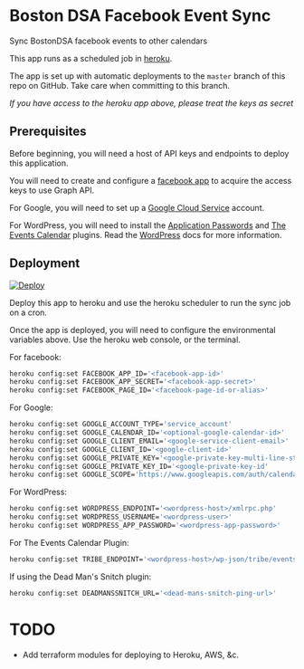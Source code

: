 # Boston DSA Facebook Event Sync

Sync BostonDSA facebook events to other calendars

This app runs as a scheduled job in [heroku](https://dashboard.heroku.com/apps/boston-dsa-event-sync).

The app is set up with automatic deployments to the `master` branch of this repo on GitHub. Take care when committing to this branch.

*If you have access to the heroku app above, please treat the keys as secret*

## Prerequisites

Before beginning, you will need a host of API keys and endpoints to deploy this application.

You will need to create and configure a [facebook app](https://github.com/amancevice/fest/blob/master/docs/facebook.md#facebook) to acquire the access keys to use Graph API.

For Google, you will need to set up a [Google Cloud Service](https://github.com/amancevice/fest/blob/master/docs/google.md#google-cloud) account.

For WordPress, you will need to install the [Application Passwords](https://wordpress.org/plugins/application-passwords/) and [The Events Calendar](https://wordpress.org/plugins/event-tickets/) plugins. Read the [WordPress](https://github.com/amancevice/fest/blob/master/docs/wordpress.md#wordpress) docs for more information.

## Deployment

[![Deploy](https://www.herokucdn.com/deploy/button.svg)](https://heroku.com/deploy)

Deploy this app to heroku and use the heroku scheduler to run the sync job on a cron.

Once the app is deployed, you will need to configure the environmental variables above. Use the heroku web console, or the terminal.

For facebook:

```bash
heroku config:set FACEBOOK_APP_ID='<facebook-app-id>'
heroku config:set FACEBOOK_APP_SECRET='<facebook-app-secret>'
heroku config:set FACEBOOK_PAGE_ID='<facebook-page-id-or-alias>'
```

For Google:

```bash
heroku config:set GOOGLE_ACCOUNT_TYPE='service_account'
heroku config:set GOOGLE_CALENDAR_ID='<optional-google-calendar-id>'
heroku config:set GOOGLE_CLIENT_EMAIL='<google-service-client-email>'
heroku config:set GOOGLE_CLIENT_ID='<google-client-id>'
heroku config:set GOOGLE_PRIVATE_KEY='<google-private-key-multi-line-string'
heroku config:set GOOGLE_PRIVATE_KEY_ID='<google-private-key-id'
heroku config:set GOOGLE_SCOPE='https://www.googleapis.com/auth/calendar'
```

For WordPress:

```bash
heroku config:set WORDPRESS_ENDPOINT='<wordpress-host>/xmlrpc.php'
heroku config:set WORDPRESS_USERNAME='<wordpress-user>'
heroku config:set WORDPRESS_APP_PASSWORD='<wordpress-app-password>'
```

For The Events Calendar Plugin:

```bash
heroku config:set TRIBE_ENDPOINT='<wordpress-host>/wp-json/tribe/events/v1'
```

If using the Dead Man's Snitch plugin:

```bash
heroku config:set DEADMANSSNITCH_URL='<dead-mans-snitch-ping-url>'
```

# TODO

* Add terraform modules for deploying to Heroku, AWS, &c.
